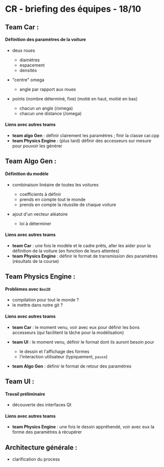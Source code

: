 # CR - briefing des équipes - 18/10

## Team Car :

#### Définition des paramètres de la voiture
  - deux roues
    - diamètres
    - espacement
    - densités


  - "centre" omega
    - angle par rapport aux roues

  - points (nombre déterminé, fixe) (motié en haut, moitié en bas)
    - chacun un angle (/omega)
    - chacun une distance (/omega)


#### Liens avec autres teams
  - **team algo Gen** : définir clairement les paramètres ; finir la classe car.cpp
  - **team Physics Engine** : (plus tard) définir des accesseurs sur mesure pour pouvoir les générer


## Team Algo Gen :

#### Définition du modèle
  - combinaison linéaire de toutes les voitures
    - coefficients à définir
    - prends en compte tout le monde
    - prends en compte la réussite de chaque voiture


  - ajout d'un vecteur aléatoire
    - loi à déterminer

#### Liens avec autres teams
  - **team Car** : une fois le modèle et le cadre prêts, aller les aider pour la définition de la voiture (en fonction de leurs attentes)
  - **team Physics Engine** : définir le format de transmission des paramètres (résultats de la course)

## Team Physics Engine :

#### Problèmes avec `Box2D`

  - compilation pour tout le monde ?
  - le mettre dans notre git ?

#### Liens avec autres teams
  - **team Car** : le moment venu, voir avec eux pour définir les bons accesseurs (qui facilitent la tâche pour la modélisation)
  - **team UI** : le moment venu, définir le format dont ils auront besoin pour
    - le dessin et l'affichage des formes
    - l'interaction utilisateur (typiquement, `pause`)

  - **team Algo Gen** : définir le format de retour des paramètres

## Team UI :

#### Travail préliminaire

- découverte des interfaces Qt

#### Liens avec autres teams
- **team Physics Engine** : une fois le dessin appréhendé, voir avec eux la forme des paramètres à récupérer

## Architecture générale :

- clarification du process
